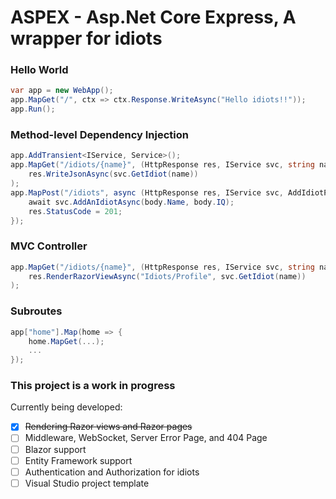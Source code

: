 # ASPEX - Asp.Net Core Express, A wrapper for idiots

### Hello World

```cs
var app = new WebApp();
app.MapGet("/", ctx => ctx.Response.WriteAsync("Hello idiots!!"));
app.Run();
```

### Method-level Dependency Injection
```cs
app.AddTransient<IService, Service>();
app.MapGet("/idiots/{name}", (HttpResponse res, IService svc, string name) =>
    res.WriteJsonAsync(svc.GetIdiot(name))
);
app.MapPost("/idiots", async (HttpResponse res, IService svc, AddIdiotPayload body) => {
    await svc.AddAnIdiotAsync(body.Name, body.IQ);
    res.StatusCode = 201;
});
```

### MVC Controller
```cs
app.MapGet("/idiots/{name}", (HttpResponse res, IService svc, string name) =>
    res.RenderRazorViewAsync("Idiots/Profile", svc.GetIdiot(name))
);
```

### Subroutes
```cs
app["home"].Map(home => {
    home.MapGet(...);
    ...
});
```

### This project is a work in progress
Currently being developed:
- [x] ~~Rendering Razor views and Razor pages~~
- [ ] Middleware, WebSocket, Server Error Page, and 404 Page
- [ ] Blazor support
- [ ] Entity Framework support
- [ ] Authentication and Authorization for idiots
- [ ] Visual Studio project template
